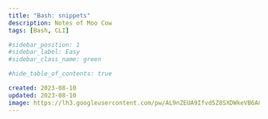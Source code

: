 ```yaml
---
title: "Bash: snippets"
description: Notes of Moo Cow
tags: [Bash, CLI]

#sidebar_position: 1
#sidebar_label: Easy
#sidebar_class_name: green

#hide_table_of_contents: true

created: 2023-08-10
updated: 2023-08-10
image: https://lh3.googleusercontent.com/pw/AL9nZEUA9Ifvd5Z8SXDWkeVB6AC4MPGwnXaL6kBXNPoXwOQQ2jOcZ1Jw_0p8TKK8C3ZX0e67_FOY15eDrm7aaXSQJcKtoUzC80SAQEHsaBy6qS2AqNNs5VUFNXBKm439y_1wkvmDl-PnL8ReojnIumNlEvOXBg=w800-no?authuser=0
---
```

